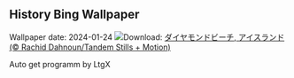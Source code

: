 ## History Bing Wallpaper
Wallpaper date: 2024-01-24
![](https://www.bing.com/th?id=OHR.IcelandBeach_JA-JP1317464051_UHD.jpg&w=1000)Download: [ダイヤモンドビーチ, アイスランド (© Rachid Dahnoun/Tandem Stills + Motion)](https://www.bing.com/th?id=OHR.IcelandBeach_JA-JP1317464051_UHD.jpg)

Auto get programm by LtgX
